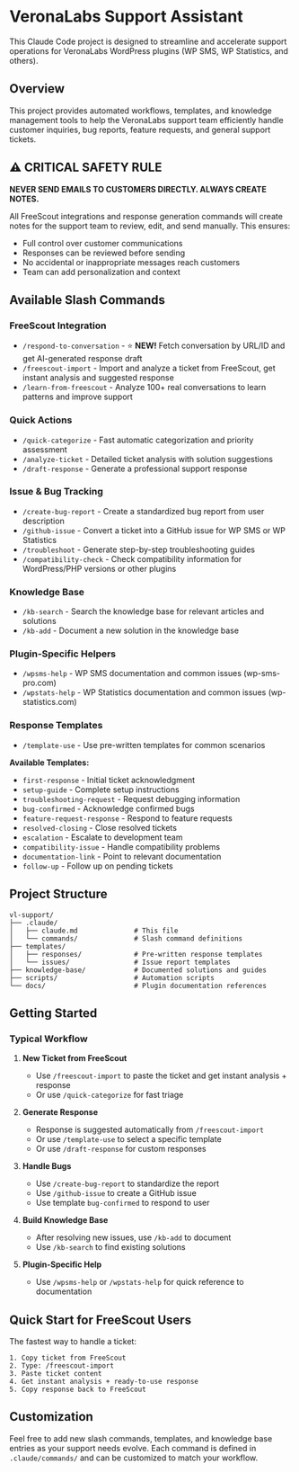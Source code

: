 # VeronaLabs Support Assistant

This Claude Code project is designed to streamline and accelerate support operations for VeronaLabs WordPress plugins (WP SMS, WP Statistics, and others).

## Overview

This project provides automated workflows, templates, and knowledge management tools to help the VeronaLabs support team efficiently handle customer inquiries, bug reports, feature requests, and general support tickets.

## ⚠️ CRITICAL SAFETY RULE

**NEVER SEND EMAILS TO CUSTOMERS DIRECTLY. ALWAYS CREATE NOTES.**

All FreeScout integrations and response generation commands will create notes for the support team to review, edit, and send manually. This ensures:
- Full control over customer communications
- Responses can be reviewed before sending
- No accidental or inappropriate messages reach customers
- Team can add personalization and context

## Available Slash Commands

### FreeScout Integration

- `/respond-to-conversation` - ⭐ **NEW!** Fetch conversation by URL/ID and get AI-generated response draft
- `/freescout-import` - Import and analyze a ticket from FreeScout, get instant analysis and suggested response
- `/learn-from-freescout` - Analyze 100+ real conversations to learn patterns and improve support

### Quick Actions

- `/quick-categorize` - Fast automatic categorization and priority assessment
- `/analyze-ticket` - Detailed ticket analysis with solution suggestions
- `/draft-response` - Generate a professional support response

### Issue & Bug Tracking

- `/create-bug-report` - Create a standardized bug report from user description
- `/github-issue` - Convert a ticket into a GitHub issue for WP SMS or WP Statistics
- `/troubleshoot` - Generate step-by-step troubleshooting guides
- `/compatibility-check` - Check compatibility information for WordPress/PHP versions or other plugins

### Knowledge Base

- `/kb-search` - Search the knowledge base for relevant articles and solutions
- `/kb-add` - Document a new solution in the knowledge base

### Plugin-Specific Helpers

- `/wpsms-help` - WP SMS documentation and common issues (wp-sms-pro.com)
- `/wpstats-help` - WP Statistics documentation and common issues (wp-statistics.com)

### Response Templates

- `/template-use` - Use pre-written templates for common scenarios

**Available Templates:**
- `first-response` - Initial ticket acknowledgment
- `setup-guide` - Complete setup instructions
- `troubleshooting-request` - Request debugging information
- `bug-confirmed` - Acknowledge confirmed bugs
- `feature-request-response` - Respond to feature requests
- `resolved-closing` - Close resolved tickets
- `escalation` - Escalate to development team
- `compatibility-issue` - Handle compatibility problems
- `documentation-link` - Point to relevant documentation
- `follow-up` - Follow up on pending tickets

## Project Structure

```
vl-support/
├── .claude/
│   ├── claude.md              # This file
│   └── commands/              # Slash command definitions
├── templates/
│   ├── responses/             # Pre-written response templates
│   └── issues/                # Issue report templates
├── knowledge-base/            # Documented solutions and guides
├── scripts/                   # Automation scripts
└── docs/                      # Plugin documentation references
```

## Getting Started

### Typical Workflow

1. **New Ticket from FreeScout**
   - Use `/freescout-import` to paste the ticket and get instant analysis + response
   - Or use `/quick-categorize` for fast triage

2. **Generate Response**
   - Response is suggested automatically from `/freescout-import`
   - Or use `/template-use` to select a specific template
   - Or use `/draft-response` for custom responses

3. **Handle Bugs**
   - Use `/create-bug-report` to standardize the report
   - Use `/github-issue` to create a GitHub issue
   - Use template `bug-confirmed` to respond to user

4. **Build Knowledge Base**
   - After resolving new issues, use `/kb-add` to document
   - Use `/kb-search` to find existing solutions

5. **Plugin-Specific Help**
   - Use `/wpsms-help` or `/wpstats-help` for quick reference to documentation

## Quick Start for FreeScout Users

The fastest way to handle a ticket:
```
1. Copy ticket from FreeScout
2. Type: /freescout-import
3. Paste ticket content
4. Get instant analysis + ready-to-use response
5. Copy response back to FreeScout
```

## Customization

Feel free to add new slash commands, templates, and knowledge base entries as your support needs evolve. Each command is defined in `.claude/commands/` and can be customized to match your workflow.
